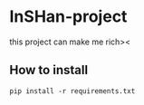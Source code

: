 # InSHan-project
this project can make me rich>&lt;

## How to install ##

```
pip install -r requirements.txt
```
